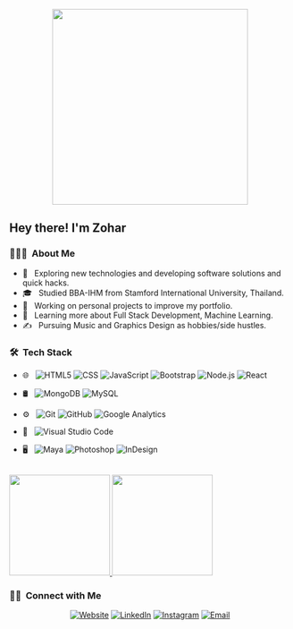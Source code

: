 <p align="center">
<img src="https://i.ibb.co/gWSqr58/zohar-Caricature.png" width="350" height="350">
</p>

<h2> Hey there! I'm Zohar</h2>

<h3> 👨🏻‍💻 &nbsp;About Me </h3>

- 🤔 &nbsp; Exploring new technologies and developing software solutions and quick hacks.
- 🎓 &nbsp; Studied BBA-IHM from Stamford International University, Thailand.
- 💼 &nbsp; Working on personal projects to improve my portfolio.
- 🌱 &nbsp; Learning more about Full Stack Development, Machine Learning.
- ✍️ &nbsp; Pursuing Music and Graphics Design as hobbies/side hustles.

<h3> 🛠 &nbsp;Tech Stack</h3>

- 🌐 &nbsp;
  ![HTML5](https://img.shields.io/badge/-HTML5-333333?style=flat&logo=HTML5)
  ![CSS](https://img.shields.io/badge/-CSS-333333?style=flat&logo=CSS3&logoColor=1572B6)
  ![JavaScript](https://img.shields.io/badge/-JavaScript-333333?style=flat&logo=javascript)
  ![Bootstrap](https://img.shields.io/badge/-Bootstrap-333333?style=flat&logo=bootstrap&logoColor=563D7C)
  ![Node.js](https://img.shields.io/badge/-Node.js-333333?style=flat&logo=node.js)
  ![React](https://img.shields.io/badge/-React-333333?style=flat&logo=react)
- 🛢 &nbsp;
  ![MongoDB](https://img.shields.io/badge/-MongoDB-333333?style=flat&logo=mongodb)
  ![MySQL](https://img.shields.io/badge/-MySQL-333333?style=flat&logo=mysql)
  
- ⚙️ &nbsp;
  ![Git](https://img.shields.io/badge/-Git-333333?style=flat&logo=git)
  ![GitHub](https://img.shields.io/badge/-GitHub-333333?style=flat&logo=github)
  ![Google Analytics](https://img.shields.io/badge/-Google%20Analytics-333333?style=flat&logo=google)
- 🔧 &nbsp;
  ![Visual Studio Code](https://img.shields.io/badge/-Visual%20Studio%20Code-333333?style=flat&logo=visual-studio-code&logoColor=007ACC)

- 🖥 &nbsp;
  ![Maya](https://img.shields.io/badge/-Autodesk%20Maya-333333?style=flat&logo=autodesk)
  ![Photoshop](https://img.shields.io/badge/-Photoshop-333333?style=flat&logo=adobe-photoshop)
  ![InDesign](https://img.shields.io/badge/-InDesign-333333?style=flat&logo=adobe-indesign)

<br/>

<a href="https://github.com/zoharkiks">
  <img height="180em" src="https://github-readme-stats.vercel.app/api?username=zoharkiks&theme=buefy&show_icons=true" />
  <img height="180em" src="https://github-readme-stats.vercel.app/api/top-langs/?username=zoharkiks&theme=buefy&layout=compact" />
</a>

<br/>

<h3> 🤝🏻 &nbsp;Connect with Me </h3>

<p align="center">
<a href="https://zoharwilliams.vercel.app/"><img alt="Website" src="https://img.shields.io/badge/Website-https://zoharwilliams.vercel.app-blue?style=flat-square&logo=google-chrome"></a>
<a href="https://www.linkedin.com/in/zoharwilliams/"><img alt="LinkedIn" src="https://img.shields.io/badge/LinkedIn-Zohar Williams-blue?style=flat-square&logo=linkedin"></a>
<a href="https://www.instagram.com/zoharkiks"><img alt="Instagram" src="https://img.shields.io/badge/Instagram-Zohar Williams-blue?style=flat-square&logo=instagram"></a>
<a href="mailto:zoharkiks@gmail.com"><img alt="Email" src="https://img.shields.io/badge/Email-zoharkiks@gmail.com-blue?style=flat-square&logo=gmail"></a>
</p>

